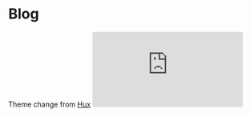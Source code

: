 # Blog

Theme change from [Hux](http://huangxuan.me) ![Alt text](https://ghbtns.com/github-btn.html?user=huxpro&repo=huxpro.github.io&type=star&count=true)
